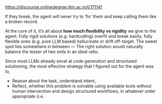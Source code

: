 https://discourse.onlinedegree.iitm.ac.in/t/171141

If they break, the agent will never try to ‘fix’ them and keep calling them like a broken record.</p>
<p>At the core of it, it’s all about <strong>how much flexibility vs rigidity</strong> we give to the agent. Fully rigid solutions (e.g. hardcoding) overfit and break easily; fully flexible ones (e.g. pure LLM based) hallucinate or drift off-target. The sweet spot lies somewhere in between — The right solution would naturally balance the lesser of two evils in an ideal ratio.</p>
<p>Since most LLMs already excel at code generation and structured solutioning, the most effective strategy that I figured out for the agent was to,</p>
<ul>
<li>Reason about the task, understand intent,</li>
<li>Reflect, whether this problem is solvable using available tools without human intervention and design structured workflows, in whatever order appropriate (i.e.